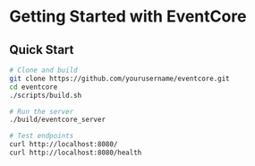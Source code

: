 # Getting Started with EventCore

## Quick Start

```bash
# Clone and build
git clone https://github.com/yourusername/eventcore.git
cd eventcore
./scripts/build.sh

# Run the server
./build/eventcore_server

# Test endpoints
curl http://localhost:8080/
curl http://localhost:8080/health
